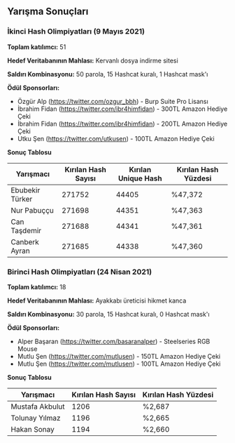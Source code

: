 ## Yarışma Sonuçları

### İkinci Hash Olimpiyatları (9 Mayıs 2021)

**Toplam katılımcı:** 51

**Hedef Veritabanının Mahlası:** Kervanlı dosya indirme sitesi

**Saldırı Kombinasyonu:** 50 parola, 15 Hashcat kuralı, 1 Hashcat mask'ı

**Ödül Sponsorları:**

- Özgür Alp (https://twitter.com/ozgur_bbh) - Burp Suite Pro Lisansı
- İbrahim Fidan (https://twitter.com/ibr4himfidan) - 300TL Amazon Hediye Çeki
- İbrahim Fidan (https://twitter.com/ibr4himfidan) - 200TL Amazon Hediye Çeki
- Utku Şen (https://twitter.com/utkusen) - 100TL Amazon Hediye Çeki

**Sonuç Tablosu**

| Yarışmacı       | Kırılan Hash Sayısı | Kırılan Unique Hash | Kırılan Hash Yüzdesi |
|-----------------|---------------------|---------------------|----------------------|
| Ebubekir Türker | 271752              | 44405               | %47,372              |
| Nur Pabuççu     | 271698              | 44351               | %47,363              |
| Can Taşdemir    | 271688              | 44341               | %47,361              |
| Canberk Ayran   | 271685              | 44338               | %47,360              |

### Birinci Hash Olimpiyatları (24 Nisan 2021)

**Toplam katılımcı:** 18

**Hedef Veritabanının Mahlası:** Ayakkabı üreticisi hikmet kanca

**Saldırı Kombinasyonu:** 30 parola, 15 Hashcat kuralı, 0 Hashcat mask'ı

**Ödül Sponsorları:**

- Alper Başaran (https://twitter.com/basaranalper) - Steelseries RGB Mouse
- Mutlu Şen (https://twitter.com/mutlusen) - 150TL Amazon Hediye Çeki
- Mutlu Şen (https://twitter.com/mutlusen) - 100TL Amazon Hediye Çeki

**Sonuç Tablosu**

| Yarışmacı       | Kırılan Hash Sayısı | Kırılan Hash Yüzdesi |
|-----------------|---------------------|----------------------|
| Mustafa Akbulut | 1206                | %2,687               |
| Tolunay Yılmaz  | 1196                | %2,665               |
| Hakan Sonay     | 1194                | %2,660               |
